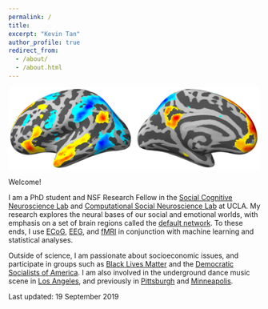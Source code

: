 ```yaml
---
permalink: /
title:
excerpt: "Kevin Tan"
author_profile: true
redirect_from: 
  - /about/
  - /about.html
---
```

<img style="display:block; margin-left: auto; margin-right: auto" title="These are the two main brain networks that underlie social cognition. The Default Mode Network is shown in warm colors, while the Mirror Neuron System is shown in cool colors" src='/images/WH50_left_transparent.png'>

Welcome!

I am a PhD student and NSF Research Fellow in the [Social Cognitive Neuroscience Lab](http://www.scn.ucla.edu) and [Computational Social Neuroscience Lab](http://csnlab.org) at UCLA. My research explores the neural bases of our social and emotional worlds, with emphasis on a set of brain regions called the [default network](https://en.wikipedia.org/wiki/Default_mode_network). To these ends, I use [ECoG](https://en.wikipedia.org/wiki/Electrocorticography), [EEG](https://en.wikipedia.org/wiki/Electroencephalography), and [fMRI](https://en.wikipedia.org/wiki/fMRI) in conjunction with machine learning and statistical analyses.

Outside of science, I am passionate about socioeconomic issues, and participate in groups such as [Black Lives Matter](https://blacklivesmatter.com/) and the [Democratic Socialists of America](http://www.dsausa.org/). I am also involved in the underground dance music scene in [Los Angeles](https://www.kcet.org/shows/real-scenes/episodes/los-angeles), and previously in [Pittsburgh](http://www.electronicbeats.net/hot-mass-pittsburgh) and [Minneapolis](https://blog.thecurrent.org/2016/11/is-minneapolis-techno-having-a-renaissance).

Last updated: 19 September 2019

